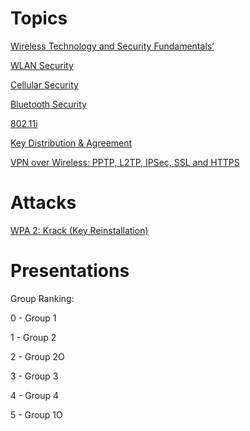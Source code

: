 # Topics

[Wireless Technology and Security
Fundamentals’](Topics/Wireless%20Technology%20and%20Security%20Fundamentals%E2%80%99.md)

[WLAN Security](Topics/WLAN%20Security.md)

[Cellular Security](Topics/Cellular%20Security.md)

[Bluetooth Security](Topics/Bluetooth%20Security.md)

[802.11i](Topics/802%2011i.md)

[Key Distribution & Agreement](Topics/Key%20Distribution%20&%20Agreement%20a81c0638271e493fbd3e83ea8bb1ab83.md)

[VPN over Wireless: PPTP, L2TP, IPSec, SSL and HTTPS](Topics/VPN%20over%20Wireless%20PPTP,%20L2TP,%20IPSec,%20SSL%20and%20HTTPS%2018431dfe61d640708cac3c7777f2b4b2.md)

# Attacks

[WPA 2: Krack (Key Reinstallation)](Topics/WPA%202%20Krack%20(Key%20Reinstallation).md)

# Presentations

Group Ranking:

0 - Group 1

1 - Group 2

2 - Group 2O

3 - Group 3 

4 - Group 4

5 - Group 1O